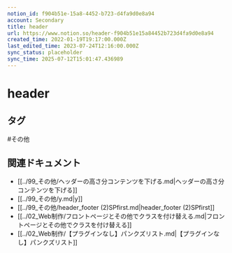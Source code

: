 ```yaml
---
notion_id: f904b51e-15a8-4452-b723-d4fa9d0e8a94
account: Secondary
title: header
url: https://www.notion.so/header-f904b51e15a84452b723d4fa9d0e8a94
created_time: 2022-01-19T19:17:00.000Z
last_edited_time: 2023-07-24T12:16:00.000Z
sync_status: placeholder
sync_time: 2025-07-12T15:01:47.436989
---
```

# header


## タグ

#その他 

## 関連ドキュメント

- [[../99_その他/ヘッダーの高さ分コンテンツを下げる.md|ヘッダーの高さ分コンテンツを下げる]]
- [[../99_その他/y.md|y]]
- [[../99_その他/header_footer (2)SPfirst.md|header_footer (2)SPfirst]]
- [[../02_Web制作/フロントページとその他でクラスを付け替える.md|フロントページとその他でクラスを付け替える]]
- [[../02_Web制作/【プラグインなし】パンクズリスト.md|【プラグインなし】パンクズリスト]]
